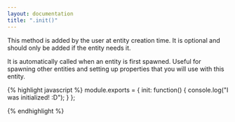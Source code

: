```yaml
---
layout: documentation
title: ".init()"
---
```


This method is added by the user at entity creation time. It is optional and should only be added if the entity needs it.


It is automatically called when an entity is first spawned. Useful for spawning other entities and setting up properties that you will use with this entity.

{% highlight javascript %}
module.exports = {
    init: function() {
        console.log("I was initialized! :D");
    }
};

{% endhighlight %}